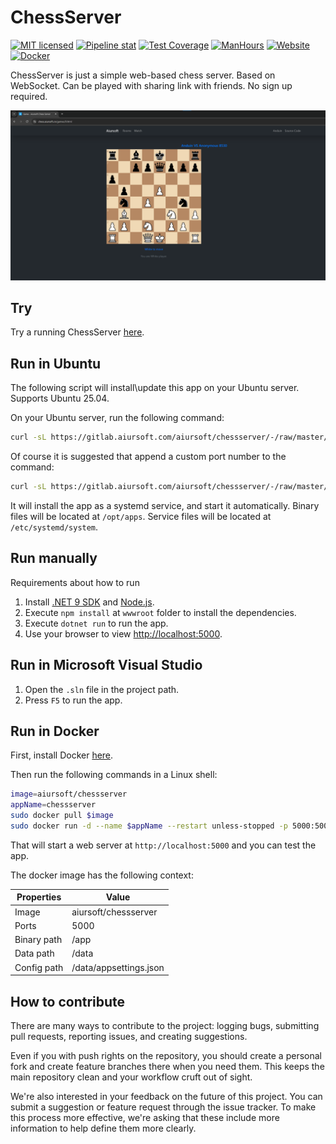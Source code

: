 # ChessServer

[![MIT licensed](https://img.shields.io/badge/license-MIT-blue.svg)](https://gitlab.aiursoft.com/aiursoft/ChessServer/-/blob/master/LICENSE)
[![Pipeline stat](https://gitlab.aiursoft.com/aiursoft/ChessServer/badges/master/pipeline.svg)](https://gitlab.aiursoft.com/aiursoft/ChessServer/-/pipelines)
[![Test Coverage](https://gitlab.aiursoft.com/aiursoft/ChessServer/badges/master/coverage.svg)](https://gitlab.aiursoft.com/aiursoft/ChessServer/-/pipelines)
[![ManHours](https://manhours.aiursoft.cn/r/gitlab.aiursoft.com/aiursoft/ChessServer.svg)](https://gitlab.aiursoft.com/aiursoft/ChessServer/-/commits/master?ref_type=heads)
[![Website](https://img.shields.io/website?url=https%3A%2F%2Fchess.aiursoft.cn%2F)](https://chess.aiursoft.cn)
[![Docker](https://img.shields.io/docker/pulls/aiursoft/chessserver.svg)](https://hub.docker.com/r/aiursoft/chessserver)

ChessServer is just a simple web-based chess server. Based on WebSocket. Can be played with sharing link with friends. No sign up required.

![overview](./screenshot.png)

## Try

Try a running ChessServer [here](https://chess.aiursoft.cn).

## Run in Ubuntu

The following script will install\update this app on your Ubuntu server. Supports Ubuntu 25.04.

On your Ubuntu server, run the following command:

```bash
curl -sL https://gitlab.aiursoft.com/aiursoft/chessserver/-/raw/master/install.sh | sudo bash
```

Of course it is suggested that append a custom port number to the command:

```bash
curl -sL https://gitlab.aiursoft.com/aiursoft/chessserver/-/raw/master/install.sh | sudo bash -s 8080
```

It will install the app as a systemd service, and start it automatically. Binary files will be located at `/opt/apps`. Service files will be located at `/etc/systemd/system`.

## Run manually

Requirements about how to run

1. Install [.NET 9 SDK](http://dot.net/) and [Node.js](https://nodejs.org/).
2. Execute `npm install` at `wwwroot` folder to install the dependencies.
3. Execute `dotnet run` to run the app.
4. Use your browser to view [http://localhost:5000](http://localhost:5000).

## Run in Microsoft Visual Studio

1. Open the `.sln` file in the project path.
2. Press `F5` to run the app.

## Run in Docker

First, install Docker [here](https://docs.docker.com/get-docker/).

Then run the following commands in a Linux shell:

```bash
image=aiursoft/chessserver
appName=chessserver
sudo docker pull $image
sudo docker run -d --name $appName --restart unless-stopped -p 5000:5000 -v /var/www/$appName:/data $image
```

That will start a web server at `http://localhost:5000` and you can test the app.

The docker image has the following context:

| Properties  | Value                               |
|-------------|-------------------------------------|
| Image       | aiursoft/chessserver                |
| Ports       | 5000                                |
| Binary path | /app                                |
| Data path   | /data                               |
| Config path | /data/appsettings.json              |

## How to contribute

There are many ways to contribute to the project: logging bugs, submitting pull requests, reporting issues, and creating suggestions.

Even if you with push rights on the repository, you should create a personal fork and create feature branches there when you need them. This keeps the main repository clean and your workflow cruft out of sight.

We're also interested in your feedback on the future of this project. You can submit a suggestion or feature request through the issue tracker. To make this process more effective, we're asking that these include more information to help define them more clearly.